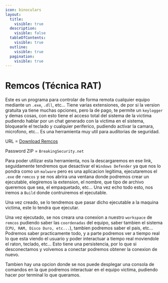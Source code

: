 ```yaml
---
icon: binoculars
layout:
  title:
    visible: true
  description:
    visible: false
  tableOfContents:
    visible: true
  outline:
    visible: true
  pagination:
    visible: true
---
```


# Remcos (Técnica RAT)

Este es un programa para controlar de forma remota cualquier equipo mediante un `.exe`, `.dll`, etc... Tiene varias extensiones, de por si la version gratuita ya tiene muchas opciones, pero la de pago, te permite un `keylogger` y demas cosas, con esto tiene el acceso total del sistema de la victima pudiendo hablar por un chat generado con la victima en el sistema, bloquearle el teclado y cualquier periferico, pudiendo activar la camara, microfono, etc... Es una herramienta muy util para auditorias de seguridad.

URL = [Download Remcos](https://breakingsecurity.net/remcos/)

Password ZIP = `BreakingSecurity.net`

Para poder utilizar esta herramienta, nos la descargaremos en ese link, seguidamente tendremos que desactivar el `Windows Defender` ya que nos lo pondra como un `malware` pero es una aplicacion legitima, ejecutaremos el `.exe` de `remcos` y se nos abrira una ventana donde podremos crear un ejecutable, elegiremos la extension, el nombre, que tipo de archivo queremos que sea, el empaquetado, etc... Una vez echo todo esto, nos iremos a `Build` donde contruiremos el ejecutable.

Una vez creado, se lo tendremos que pasar dicho ejecutable a la maquina victima, este lo tendra que ejecutar.

Una vez ejecutado, se nos creara una conexion a nuestro `workspace` de `remcos` pudiendo saber las `coordenadas` del equipo, saber tambien el sistema (`CPU, RAM, Disco Duro, etc...`), tambien podremos saber el pais, etc... Podremos saber practicamente todo, y a parte podremos ver a tiempo real lo que esta viendo el usuario y poder interactuar a tiempo real moviendole el raton, teclado, etc... Esto tiene una persistencia, por lo que si desconectamos y volvemos a conectar podremos obtener la conexion de nuevo.

Tambien hay una opcion donde se nos puede desplegar una consola de comandos en la que podremos interactuar en el equipo victima, pudiendo hacer por terminal lo que queramos.

